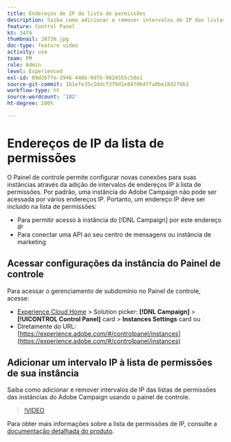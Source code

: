 ```yaml
---
title: Endereços de IP da lista de permissões
description: Saiba como adicionar e remover intervalos de IP das listas de permissões das instâncias do Adobe Campaign usando o painel de controle.
feature: Control Panel
kt: 3479
thumbnail: 28726.jpg
doc-type: feature video
activity: use
team: PM
role: Admin
level: Experienced
exl-id: 09d2677e-2946-440b-9df6-9824355c58e1
source-git-commit: 1b1efe35c2ddcf379d1e847064ffa8be18d276b3
workflow-type: ht
source-wordcount: '182'
ht-degree: 100%

---
```


# Endereços de IP da lista de permissões

O Painel de controle permite configurar novas conexões para suas instâncias através da adição de intervalos de endereços IP à lista de permissões. Por padrão, uma instância do Adobe Campaign não pode ser acessada por vários endereços IP. Portanto, um endereço IP deve ser incluído na lista de permissões:

* Para permitir acesso à instância do [!DNL Campaign] por este endereço IP
* Para conectar uma API ao seu centro de mensagens ou instância de marketing

## Acessar configurações da instância do Painel de controle

Para acessar o gerenciamento de subdomínio no Painel de controle, acesse:

* [Experience Cloud Home](https://experience.adobe.com/#/home) > Solution picker: **[!DNL Campaign]** > **[!UICONTROL Control Panel]** card > **Instances Settings** card
ou
* Diretamente do URL: [https://experience.adobe.com/#/controlpanel/instances](https://experience.adobe.com/#/controlpanel/instances)

## Adicionar um intervalo IP à lista de permissões de sua instância

Saiba como adicionar e remover intervalos de IP das listas de permissões das instâncias do Adobe Campaign usando o painel de controle.

>[!VIDEO](https://video.tv.adobe.com/v/28726?quality=12&learn=0n)

Para obter mais informações sobre a lista de permissões de IP, consulte a [documentação detalhada do produto](https://experienceleague.adobe.com/docs/control-panel/using/sftp-management/ip-range-allow-listing.html?lang=pt-BR).
